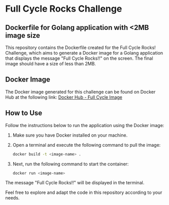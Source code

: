 # Full Cycle Rocks Challenge 

## Dockerfile for Golang application with <2MB image size

This repository contains the Dockerfile created for the Full Cycle Rocks! Challenge, which aims to generate a Docker image for a Golang application that displays the message "Full Cycle Rocks!!" on the screen. The final image should have a size of less than 2MB.

## Docker Image

The Docker image generated for this challenge can be found on Docker Hub at the following link: [Docker Hub - Full Cycle Image](https://hub.docker.com/repository/docker/fabiocordeiroaraujo/fullcycle)

## How to Use

Follow the instructions below to run the application using the Docker image:

1. Make sure you have Docker installed on your machine.

2. Open a terminal and execute the following command to pull the image:

   ```bash
   docker build -t <image-name> .   

3. Next, run the following command to start the container:

   ```bash   
   docker run <image-name>

The message "Full Cycle Rocks!!" will be displayed in the terminal.

Feel free to explore and adapt the code in this repository according to your needs.
